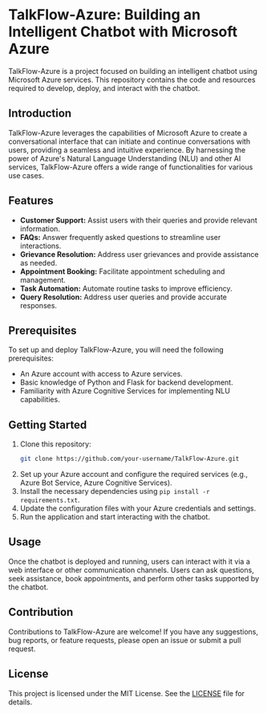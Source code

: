 # TalkFlow-Azure: Building an Intelligent Chatbot with Microsoft Azure

TalkFlow-Azure is a project focused on building an intelligent chatbot using Microsoft Azure services. This repository contains the code and resources required to develop, deploy, and interact with the chatbot.

## Introduction
TalkFlow-Azure leverages the capabilities of Microsoft Azure to create a conversational interface that can initiate and continue conversations with users, providing a seamless and intuitive experience. By harnessing the power of Azure's Natural Language Understanding (NLU) and other AI services, TalkFlow-Azure offers a wide range of functionalities for various use cases.

## Features
- **Customer Support:** Assist users with their queries and provide relevant information.
- **FAQs:** Answer frequently asked questions to streamline user interactions.
- **Grievance Resolution:** Address user grievances and provide assistance as needed.
- **Appointment Booking:** Facilitate appointment scheduling and management.
- **Task Automation:** Automate routine tasks to improve efficiency.
- **Query Resolution:** Address user queries and provide accurate responses.

## Prerequisites
To set up and deploy TalkFlow-Azure, you will need the following prerequisites:
- An Azure account with access to Azure services.
- Basic knowledge of Python and Flask for backend development.
- Familiarity with Azure Cognitive Services for implementing NLU capabilities.

## Getting Started
1. Clone this repository:
    ```bash
    git clone https://github.com/your-username/TalkFlow-Azure.git
    ```
2. Set up your Azure account and configure the required services (e.g., Azure Bot Service, Azure Cognitive Services).
3. Install the necessary dependencies using `pip install -r requirements.txt`.
4. Update the configuration files with your Azure credentials and settings.
5. Run the application and start interacting with the chatbot.

## Usage
Once the chatbot is deployed and running, users can interact with it via a web interface or other communication channels. Users can ask questions, seek assistance, book appointments, and perform other tasks supported by the chatbot.

## Contribution
Contributions to TalkFlow-Azure are welcome! If you have any suggestions, bug reports, or feature requests, please open an issue or submit a pull request.

## License
This project is licensed under the MIT License. See the [LICENSE](LICENSE) file for details.
